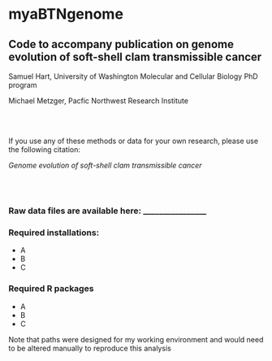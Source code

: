 # myaBTNgenome
## Code to accompany publication on genome evolution of soft-shell clam transmissible cancer
Samuel Hart, University of Washington Molecular and Cellular Biology PhD program

Michael Metzger, Pacfic Northwest Research Institute

<br/><br/>

If you use any of these methods or data for your own research, please use the following citation:

*Genome evolution of soft-shell clam transmissible cancer*

<br/><br/>

### Raw data files are available here: ________________

### Required installations:
* A
* B
* C


### Required R packages
* A
* B
* C

Note that paths were designed for my working environment and would need to be altered manually to reproduce this analysis
